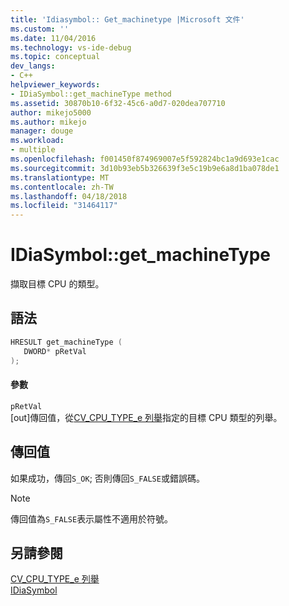 ```yaml
---
title: 'Idiasymbol:: Get_machinetype |Microsoft 文件'
ms.custom: ''
ms.date: 11/04/2016
ms.technology: vs-ide-debug
ms.topic: conceptual
dev_langs:
- C++
helpviewer_keywords:
- IDiaSymbol::get_machineType method
ms.assetid: 30870b10-6f32-45c6-a0d7-020dea707710
author: mikejo5000
ms.author: mikejo
manager: douge
ms.workload:
- multiple
ms.openlocfilehash: f001450f874969007e5f592824bc1a9d693e1cac
ms.sourcegitcommit: 3d10b93eb5b326639f3e5c19b9e6a8d1ba078de1
ms.translationtype: MT
ms.contentlocale: zh-TW
ms.lasthandoff: 04/18/2018
ms.locfileid: "31464117"
---
```

# <a name="idiasymbolgetmachinetype"></a>IDiaSymbol::get_machineType
擷取目標 CPU 的類型。  
  
## <a name="syntax"></a>語法  
  
```C++  
HRESULT get_machineType (   
   DWORD* pRetVal  
);  
```  
  
#### <a name="parameters"></a>參數  
 `pRetVal`  
 [out]傳回值，從[CV_CPU_TYPE_e 列舉](../../debugger/debug-interface-access/cv-cpu-type-e.md)指定的目標 CPU 類型的列舉。  
  
## <a name="return-value"></a>傳回值  
 如果成功，傳回`S_OK`; 否則傳回`S_FALSE`或錯誤碼。  
  
> [!NOTE]
>  傳回值為`S_FALSE`表示屬性不適用於符號。  
  
## <a name="see-also"></a>另請參閱  
 [CV_CPU_TYPE_e 列舉](../../debugger/debug-interface-access/cv-cpu-type-e.md)   
 [IDiaSymbol](../../debugger/debug-interface-access/idiasymbol.md)